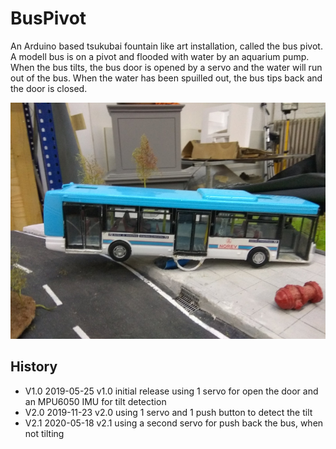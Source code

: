 # BusPivot
An Arduino based tsukubai fountain like art installation, called the bus pivot. A modell bus is on a pivot and flooded with water by an aquarium pump. When the bus tilts, the bus door is opened by a servo and the water will run out of the bus. When the water has been spuilled out, the bus tips back and the door is closed.

![BusPivot](Images/buspivot.jpg)


## History 

* V1.0 2019-05-25 v1.0 initial release using 1 servo for open the door and an MPU6050 IMU for tilt detection 
* V2.0 2019-11-23 v2.0 using 1 servo and 1 push button to detect the tilt
* V2.1 2020-05-18 v2.1 using a second servo for push back the bus, when not tilting
